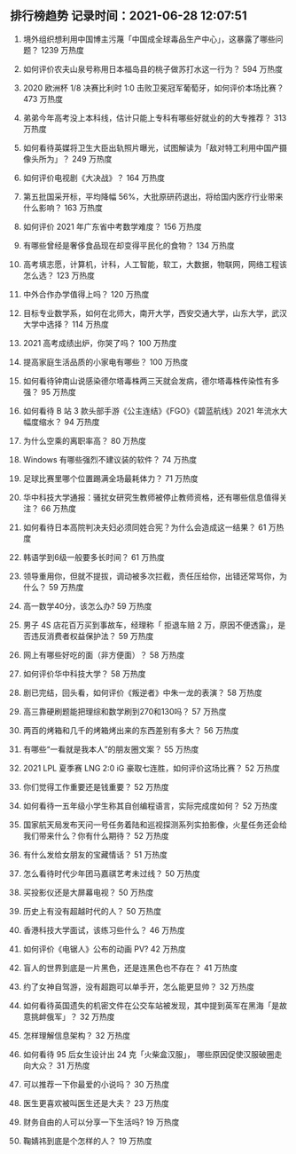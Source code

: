 
## 排行榜趋势 记录时间：2021-06-28 12:07:51
  
  1. 境外组织想利用中国博主污蔑「中国成全球毒品生产中心」，这暴露了哪些问题？ 1239 万热度
    
  2. 如何评价农夫山泉号称用日本福岛县的桃子做苏打水这一行为？ 594 万热度
    
  3. 2020 欧洲杯 1/8 决赛比利时 1:0 击败卫冕冠军葡萄牙，如何评价本场比赛？ 473 万热度
    
  4. 弟弟今年高考没上本科线，估计只能上专科有哪些好就业的的大专推荐？ 313 万热度
    
  5. 如何看待英媒将卫生大臣出轨照片曝光，试图解读为「敌对特工利用中国产摄像头所为」？ 249 万热度
    
  6. 如何评价电视剧《大决战》？ 164 万热度
    
  7. 第五批国采开标，平均降幅 56%，大批原研药退出，将给国内医疗行业带来什么影响？ 163 万热度
    
  8. 如何评价 2021 年广东省中考数学难度？ 156 万热度
    
  9. 有哪些曾经是奢侈食品现在却变得平民化的食物？ 134 万热度
    
  10. 高考填志愿，计算机，计科，人工智能，软工，大数据，物联网，网络工程该怎么选？ 123 万热度
    
  11. 中外合作办学值得上吗？ 120 万热度
    
  12. 目标专业数学系，如何在北师大，南开大学，西安交通大学，山东大学，武汉大学中选择？ 114 万热度
    
  13. 2021 高考成绩出炉，你哭了吗？ 100 万热度
    
  14. 提高家庭生活品质的小家电有哪些？ 100 万热度
    
  15. 如何看待钟南山说感染德尔塔毒株两三天就会发病，德尔塔毒株传染性有多强？ 95 万热度
    
  16. 如何看待 B 站 3 款头部手游《公主连结》《FGO》《碧蓝航线》2021 年流水大幅度缩水？ 94 万热度
    
  17. 为什么空乘的离职率高？ 80 万热度
    
  18. Windows 有哪些强烈不建议装的软件？ 74 万热度
    
  19. 足球比赛里哪个位置踢满全场最耗体力？ 71 万热度
    
  20. 华中科技大学通报：骚扰女研究生教师被停止教师资格，还有哪些信息值得关注？ 66 万热度
    
  21. 如何看待日本高院判决夫妇必须同姓合宪？为什么会造成这一结果？ 61 万热度
    
  22. 韩语学到6级一般要多长时间？ 61 万热度
    
  23. 领导重用你，但就不提拔，调动被多次拦截，责任压给你，出错还常骂你，为什么？ 59 万热度
    
  24. 高一数学40分，该怎么办? 59 万热度
    
  25. 男子 4S 店花百万买到事故车，经理称「 拒退车赔 2 万，原因不便透露」，是否违反消费者权益保护法？ 59 万热度
    
  26. 网上有哪些好吃的面（非方便面）？ 58 万热度
    
  27. 如何评价华中科技大学？ 58 万热度
    
  28. 剧已完结，回头看，如何评价《叛逆者》中朱一龙的表演？ 58 万热度
    
  29. 高三靠硬刷题能把理综和数学刷到270和130吗？ 57 万热度
    
  30. 两百的烤箱和几千的烤箱烤出来的东西差别有多大？ 56 万热度
    
  31. 有哪些“一看就是我本人”的朋友圈文案？ 55 万热度
    
  32. 2021 LPL 夏季赛 LNG 2:0 iG 豪取七连胜，如何评价这场比赛？ 52 万热度
    
  33. 你们觉得工作重要还是钱重要？ 52 万热度
    
  34. 如何看待一五年级小学生称其自创编程语言，实际完成度如何？ 52 万热度
    
  35. 国家航天局发布天问一号任务着陆和巡视探测系列实拍影像，火星任务还会给我们带来什么？你有什么期待？ 52 万热度
    
  36. 有什么发给女朋友的宝藏情话？ 51 万热度
    
  37. 怎么看待时代少年团马嘉祺艺考未过线？ 50 万热度
    
  38. 买投影仪还是大屏幕电视？ 50 万热度
    
  39. 历史上有没有超越时代的人？ 50 万热度
    
  40. 香港科技大学面试，该练习些什么？ 46 万热度
    
  41. 如何评价《电锯人》公布的动画 PV? 42 万热度
    
  42. 盲人的世界到底是一片黑色，还是连黑色也不存在？ 41 万热度
    
  43. 约了女神自驾游，没有超跑可以单手开，怎么能更显帅？ 32 万热度
    
  44. 如何看待英国遗失的机密文件在公交车站被发现，其中提到英军在黑海「是故意挑衅俄军」？ 32 万热度
    
  45. 怎样理解信息架构？ 32 万热度
    
  46. 如何看待 95 后女生设计出 24 克「火柴盒汉服」， 哪些原因促使汉服破圈走向大众？ 31 万热度
    
  47. 可以推荐一下你最爱的小说吗？ 30 万热度
    
  48. 医生更喜欢被叫医生还是大夫？ 23 万热度
    
  49. 财务自由的人可以分享一下生活吗? 19 万热度
    
  50. 鞠婧祎到底是个怎样的人？ 19 万热度
    